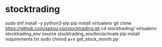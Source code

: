 # stocktrading
sudo dnf install -y python3-pip
pip install virtualenv
git clone https://github.com/saitou-cpi/stocktrading.git
cd stocktrading/
virtualenv stocktrading_env
source stocktrading_env/bin/activate
pip install requirements.txt
sudo chmod a+x get_stock_month.py
